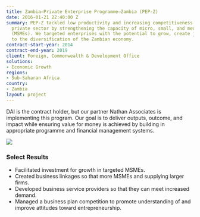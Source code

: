 ```yaml
---
title: Zambia—Private Enterprise Programme–Zambia (PEP-Z)
date: 2016-01-21 22:40:00 Z
summary: PEP-Z tackled low productivity and increasing competitiveness in Zambia's
  private sector by strengthening the capacity of micro, small, and medium-sized enterprises
  (MSMEs). We targeted enterprises with the potential to grow, create jobs, and contribute
  to the diversification of the Zambian economy.
contract-start-year: 2014
contract-end-year: 2019
client: Foreign, Commonwealth & Development Office
solutions:
- Economic Growth
regions:
- Sub-Saharan Africa
country:
- Zambia
layout: project
---
```


DAI is the contract holder, but our partner Nathan Associates is implementing this program. Our goal is to deliver outputs, outcome, and impact while ensuring value for money is achieved by building in appropriate programme and financial management systems.

![][1]

### Select Results

* Facilitated investment for growth in targeted MSMEs.
* Created business linkages so that more MSMEs and supplying larger firms.
* Developed business service providers so that they can meet increased demand.
* Managed a business plan competition to promote understanding of and improve attitudes toward entrepreneurship.

[1]: https://assetify-dai.com/projects/Zambia-PEP-Z.jpg

